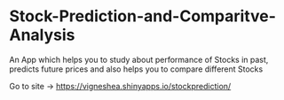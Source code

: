 # Stock-Prediction-and-Comparitve-Analysis
An App which helps you to study about performance of Stocks in past, predicts future prices and also helps you to compare different Stocks

Go to site -> https://vigneshea.shinyapps.io/stockprediction/

